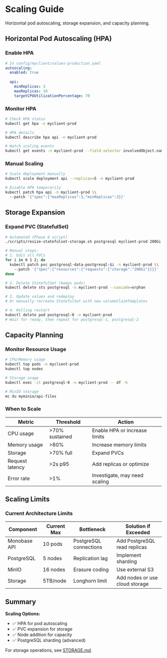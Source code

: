 # Scaling Guide

Horizontal pod autoscaling, storage expansion, and capacity planning.

## Horizontal Pod Autoscaling (HPA)

### Enable HPA

```yaml
# In config/myclient/values-production.yaml
autoscaling:
  enabled: true
  
  api:
    minReplicas: 3
    maxReplicas: 10
    targetCPUUtilizationPercentage: 70
```

### Monitor HPA

```bash
# Check HPA status
kubectl get hpa -n myclient-prod

# HPA details
kubectl describe hpa api -n myclient-prod

# Watch scaling events
kubectl get events -n myclient-prod --field-selector involvedObject.name=api --watch
```

### Manual Scaling

```bash
# Scale deployment manually
kubectl scale deployment api --replicas=5 -n myclient-prod

# Disable HPA temporarily
kubectl patch hpa api -n myclient-prod \\
  --patch '{"spec":{"maxReplicas":3,"minReplicas":3}}'
```

## Storage Expansion

### Expand PVC (StatefulSet)

```bash
# Automated (Phase 6 script)
./scripts/resize-statefulset-storage.sh postgresql myclient-prod 200Gi

# Manual steps:
# 1. Edit all PVCs
for i in 0 1 2; do
  kubectl patch pvc postgresql-data-postgresql-$i -n myclient-prod \\
    --patch '{"spec":{"resources":{"requests":{"storage":"200Gi"}}}}'
done

# 2. Delete StatefulSet (keeps pods)
kubectl delete sts postgresql -n myclient-prod --cascade=orphan

# 3. Update values and redeploy
# Or manually recreate StatefulSet with new volumeClaimTemplates

# 4. Rolling restart
kubectl delete pod postgresql-0 -n myclient-prod
# Wait for ready, then repeat for postgresql-1, postgresql-2
```

## Capacity Planning

### Monitor Resource Usage

```bash
# CPU/Memory usage
kubectl top pods -n myclient-prod
kubectl top nodes

# Storage usage
kubectl exec -it postgresql-0 -n myclient-prod -- df -h

# MinIO storage
mc du myminio/api-files
```

### When to Scale

| Metric | Threshold | Action |
|--------|-----------|--------|
| CPU usage | >70% sustained | Enable HPA or increase limits |
| Memory usage | >80% | Increase memory limits |
| Storage | >70% full | Expand PVCs |
| Request latency | >2s p95 | Add replicas or optimize |
| Error rate | >1% | Investigate, may need scaling |

## Scaling Limits

### Current Architecture Limits

| Component | Current Max | Bottleneck | Solution if Exceeded |
|-----------|-------------|------------|----------------------|
| Monobase API | 10 pods | PostgreSQL connections | Add PostgreSQL read replicas |
| PostgreSQL | 5 nodes | Replication lag | Implement sharding |
| MinIO | 16 nodes | Erasure coding | Use external S3 |
| Storage | 5TB/node | Longhorn limit | Add nodes or use cloud storage |

## Summary

**Scaling Options:**
- ✅ HPA for pod autoscaling
- ✅ PVC expansion for storage
- ✅ Node addition for capacity
- ✅ PostgreSQL sharding (advanced)

For storage operations, see [STORAGE.md](STORAGE.md).
